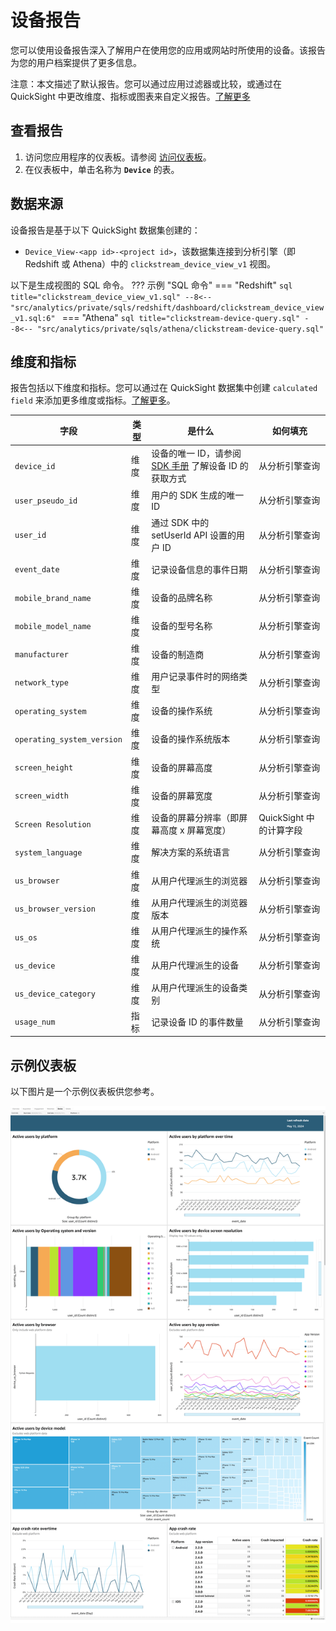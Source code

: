 # 设备报告

您可以使用设备报告深入了解用户在使用您的应用或网站时所使用的设备。该报告为您的用户档案提供了更多信息。

注意：本文描述了默认报告。您可以通过应用过滤器或比较，或通过在 QuickSight 中更改维度、指标或图表来自定义报告。[了解更多](https://docs.aws.amazon.com/quicksight/latest/user/working-with-visuals.html)

## 查看报告

1. 访问您应用程序的仪表板。请参阅 [访问仪表板](index.md)。
2. 在仪表板中，单击名称为 **`Device`** 的表。

## 数据来源

设备报告是基于以下 QuickSight 数据集创建的：

- `Device_View-<app id>-<project id>`，该数据集连接到分析引擎（即 Redshift 或 Athena）中的 `clickstream_device_view_v1` 视图。

以下是生成视图的 SQL 命令。
??? 示例 "SQL 命令"
    === "Redshift"
        ```sql title="clickstream_device_view_v1.sql"
        --8<-- "src/analytics/private/sqls/redshift/dashboard/clickstream_device_view_v1.sql:6"
        ```
    === "Athena"
        ```sql title="clickstream-device-query.sql"
        --8<-- "src/analytics/private/sqls/athena/clickstream-device-query.sql"
        ```

## 维度和指标

报告包括以下维度和指标。您可以通过在 QuickSight 数据集中创建 `calculated field` 来添加更多维度或指标。[了解更多](https://docs.aws.amazon.com/quicksight/latest/user/adding-a-calculated-field-analysis.html)。

|字段 | 类型| 是什么 | 如何填充|
|----------|---|---------|--------------------|
|`device_id`| 维度 | 设备的唯一 ID，请参阅 [SDK 手册](../../sdk-manual/index.md) 了解设备 ID 的获取方式| 从分析引擎查询|
|`user_pseudo_id`| 维度 | 用户的 SDK 生成的唯一 ID | 从分析引擎查询|
|`user_id`| 维度 | 通过 SDK 中的 setUserId API 设置的用户 ID  | 从分析引擎查询|
|`event_date`| 维度 | 记录设备信息的事件日期 | 从分析引擎查询|
|`mobile_brand_name`| 维度 | 设备的品牌名称  | 从分析引擎查询|
|`mobile_model_name`| 维度 | 设备的型号名称 | 从分析引擎查询|
|`manufacturer`| 维度 | 设备的制造商 | 从分析引擎查询|
|`network_type`| 维度 | 用户记录事件时的网络类型  | 从分析引擎查询|
|`operating_system`| 维度 | 设备的操作系统  | 从分析引擎查询|
|`operating_system_version`| 维度 | 设备的操作系统版本  | 从分析引擎查询|
|`screen_height`| 维度 | 设备的屏幕高度  | 从分析引擎查询|
|`screen_width`| 维度 | 设备的屏幕宽度  | 从分析引擎查询|
|`Screen Resolution`| 维度 | 设备的屏幕分辨率（即屏幕高度 x 屏幕宽度）  | QuickSight 中的计算字段|
|`system_language`| 维度 | 解决方案的系统语言  | 从分析引擎查询|
|`us_browser`| 维度 | 从用户代理派生的浏览器  | 从分析引擎查询|
|`us_browser_version`| 维度 | 从用户代理派生的浏览器版本  | 从分析引擎查询|
|`us_os`| 维度 | 从用户代理派生的操作系统  | 从分析引擎查询|
|`us_device`| 维度 | 从用户代理派生的设备  | 从分析引擎查询|
|`us_device_category`| 维度 | 从用户代理派生的设备类别  | 从分析引擎查询|
|`usage_num`| 指标 | 记录设备 ID 的事件数量  | 从分析引擎查询|

## 示例仪表板
以下图片是一个示例仪表板供您参考。

![设备仪表板](../../images/analytics/dashboard/device.png)
